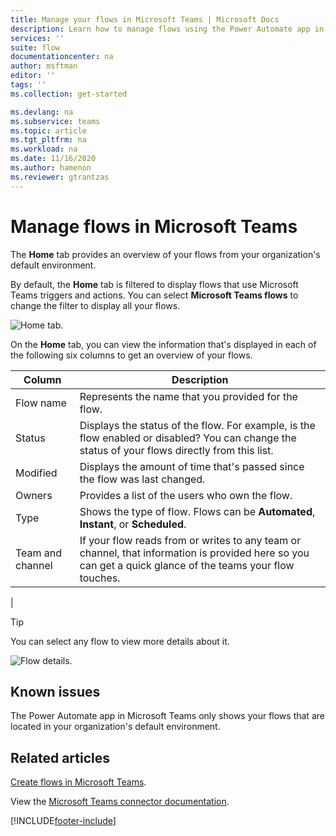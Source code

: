 ```yaml
---
title: Manage your flows in Microsoft Teams | Microsoft Docs
description: Learn how to manage flows using the Power Automate app in Microsoft Teams
services: ''
suite: flow
documentationcenter: na
author: msftman
editor: ''
tags: ''
ms.collection: get-started

ms.devlang: na
ms.subservice: teams
ms.topic: article
ms.tgt_pltfrm: na
ms.workload: na
ms.date: 11/16/2020
ms.author: hamenon
ms.reviewer: gtrantzas
---
```


# Manage flows in Microsoft Teams

The **Home** tab provides an overview of your flows from your organization's default environment.

By default, the **Home** tab is filtered to display flows that use Microsoft Teams triggers and actions. You can select **Microsoft Teams flows** to change the filter to display all your flows.

![Home tab.](../media/power-automate-teams-app-create/home-tab.png)

On the **Home** tab, you can view the information that's displayed in each of the following six columns to get an overview of your flows.

Column | Description
----|----
 Flow name | Represents the name that you provided for the flow.
 Status | Displays the status of the flow. For example, is the flow enabled or disabled? You can change the status of your flows directly from this list.
 Modified | Displays the amount of time that's passed since the flow was last changed.
 Owners | Provides a list of the users who own the flow.
 Type |Shows the type of flow. Flows can be **Automated**, **Instant**, or **Scheduled**.
 Team and channel |If your flow reads from or writes to any team or channel, that information is provided here so you can get a quick glance of the teams your flow touches.
  |


>[!TIP]
>You can select any flow to view more details about it. 

![Flow details.](../media/power-automate-teams-app-create/flow-details.png)

## Known issues

The Power Automate app in Microsoft Teams only shows your flows that are located in your organization's default environment. 

## Related articles

[Create flows in Microsoft Teams](./teams-app-create.md).

View the [Microsoft Teams connector documentation](/connectors/teams/).


[!INCLUDE[footer-include](../includes/footer-banner.md)]
